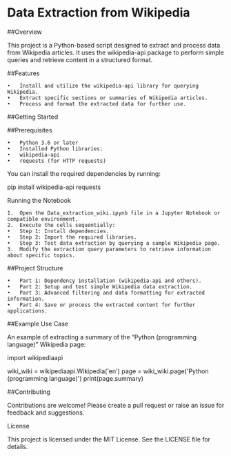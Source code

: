 # Data Extraction from Wikipedia

##Overview

This project is a Python-based script designed to extract and process data from Wikipedia articles. It uses the wikipedia-api package to perform simple queries and retrieve content in a structured format.

##Features

	•	Install and utilize the wikipedia-api library for querying Wikipedia.
	•	Extract specific sections or summaries of Wikipedia articles.
	•	Process and format the extracted data for further use.

##Getting Started

##Prerequisites

	•	Python 3.6 or later
	•	Installed Python libraries:
	•	wikipedia-api
	•	requests (for HTTP requests)

You can install the required dependencies by running:

pip install wikipedia-api requests

Running the Notebook

	1.	Open the Data_extraction_wiki.ipynb file in a Jupyter Notebook or compatible environment.
	2.	Execute the cells sequentially:
	•	Step 1: Install dependencies.
	•	Step 2: Import the required libraries.
	•	Step 3: Test data extraction by querying a sample Wikipedia page.
	3.	Modify the extraction query parameters to retrieve information about specific topics.

##Project Structure

	•	Part 1: Dependency installation (wikipedia-api and others).
	•	Part 2: Setup and test simple Wikipedia data extraction.
	•	Part 3: Advanced filtering and data formatting for extracted information.
	•	Part 4: Save or process the extracted content for further applications.

##Example Use Case

An example of extracting a summary of the “Python (programming language)” Wikipedia page:

import wikipediaapi

wiki_wiki = wikipediaapi.Wikipedia('en')
page = wiki_wiki.page('Python (programming language)')
print(page.summary)

##Contributing

Contributions are welcome! Please create a pull request or raise an issue for feedback and suggestions.

License

This project is licensed under the MIT License. See the LICENSE file for details.
